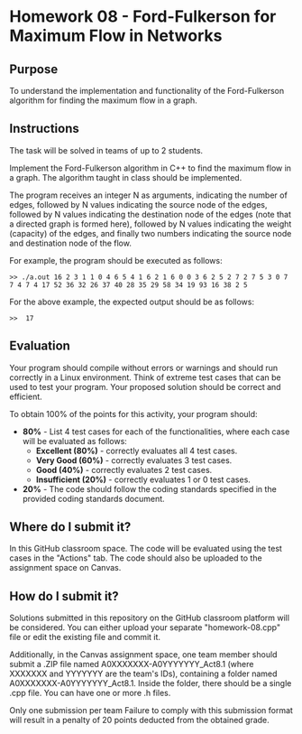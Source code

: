 # Homework 08 - Ford-Fulkerson for Maximum Flow in Networks

## Purpose
To understand the implementation and functionality of the Ford-Fulkerson algorithm for finding the maximum flow in a graph.

## Instructions
The task will be solved in teams of up to 2 students.

Implement the Ford-Fulkerson algorithm in C++ to find the maximum flow in a graph. The algorithm taught in class should be implemented.

The program receives an integer N as arguments, indicating the number of edges, followed by N values indicating the source node of the edges, followed by N values indicating the destination node of the edges (note that a directed graph is formed here), followed by N values indicating the weight (capacity) of the edges, and finally two numbers indicating the source node and destination node of the flow.

For example, the program should be executed as follows:
```
>> ./a.out 16 2 3 1 1 0 4 6 5 4 1 6 2 1 6 0 0 3 6 2 5 2 7 2 7 5 3 0 7 7 4 7 4 17 52 36 32 26 37 40 28 35 29 58 34 19 93 16 38 2 5
```


For the above example, the expected output should be as follows:

```
>>  17
```


## Evaluation
Your program should compile without errors or warnings and should run correctly in a Linux environment. Think of extreme test cases that can be used to test your program.
Your proposed solution should be correct and efficient.

To obtain 100% of the points for this activity, your program should:

- **80%** - List 4 test cases for each of the functionalities, where each case will be evaluated as follows:
  - **Excellent (80%)** - correctly evaluates all 4 test cases.
  - **Very Good (60%)** - correctly evaluates 3 test cases.
  - **Good (40%)** - correctly evaluates 2 test cases.
  - **Insufficient (20%)** - correctly evaluates 1 or 0 test cases.
- **20%** - The code should follow the coding standards specified in the provided coding standards document.

## Where do I submit it?
In this GitHub classroom space. The code will be evaluated using the test cases in the "Actions" tab. The code should also be uploaded to the assignment space on Canvas. 

## How do I submit it?
Solutions submitted in this repository on the GitHub classroom platform will be considered. You can either upload your separate "homework-08.cpp" file or edit the existing file and commit it.

Additionally, in the Canvas assignment space, one team member should submit a .ZIP file named A0XXXXXXX-A0YYYYYYY_Act8.1 (where XXXXXXX and YYYYYYY are the team's IDs), containing a folder named A0XXXXXXX-A0YYYYYYY_Act8.1. Inside the folder, there should be a single .cpp file. You can have one or more .h files.

Only one submission per team
Failure to comply with this submission format will result in a penalty of 20 points deducted from the obtained grade.
